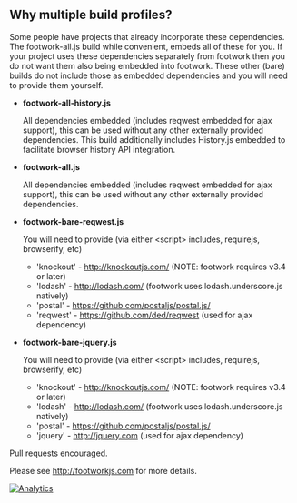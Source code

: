 ## Why multiple build profiles?

  Some people have projects that already incorporate these
  dependencies. The footwork-all.js build while convenient, embeds
  all of these for you. If your project uses these dependencies
  separately from footwork then you do not want them also being
  embedded into footwork. These other (bare) builds do not include
  those as embedded dependencies and you will need to provide them
  yourself.

* **footwork-all-history.js**

    All dependencies embedded (includes reqwest embedded for ajax support), this can be used without any other externally provided dependencies. This build additionally includes History.js embedded to facilitate browser history API integration.

* **footwork-all.js**

    All dependencies embedded (includes reqwest embedded for ajax support), this can be used without any other externally provided dependencies.

* **footwork-bare-reqwest.js**

    You will need to provide (via either &lt;script&gt; includes, requirejs, browserify, etc)
    * 'knockout' - http://knockoutjs.com/ (NOTE: footwork requires v3.4 or later)
    * 'lodash' - http://lodash.com/ (footwork uses lodash.underscore.js natively)
    * 'postal' - https://github.com/postaljs/postal.js/
    * 'reqwest' - https://github.com/ded/reqwest (used for ajax dependency)

* **footwork-bare-jquery.js**

    You will need to provide (via either &lt;script&gt; includes, requirejs, browserify, etc)
    * 'knockout' - http://knockoutjs.com/ (NOTE: footwork requires v3.4 or later)
    * 'lodash' - http://lodash.com/ (footwork uses lodash.underscore.js natively)
    * 'postal' - https://github.com/postaljs/postal.js/
    * 'jquery' - http://jquery.com (used for ajax dependency)

Pull requests encouraged.

Please see http://footworkjs.com for more details.

[![Analytics](https://ga-beacon.appspot.com/UA-52543452-1/footwork/GITHUB-DIST)](https://github.com/reflectiveSingleton/ga-beacon)
